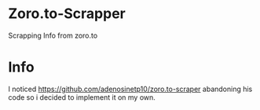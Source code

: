 # Zoro.to-Scrapper
Scrapping Info from zoro.to

# Info

I noticed https://github.com/adenosinetp10/zoro.to-scraper abandoning his code so i decided to implement it on my own. 

